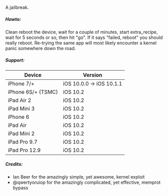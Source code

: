 A jailbreak.

##### Howto:

Clean reboot the device, wait for a couple of minutes, start extra_recipe, wait for 5 seconds or so, then hit "go".
If it says "failed, reboot" you should really reboot.  Re-trying the same app will most likely encounter a kernel panic somewhere down the road.

##### Support:

| Device | Version |
|---------|----------|
| iPhone 7/+ | iOS 10.0.0 -> iOS 10.1.1 |
| iPhone 6S/+ (TSMC) | iOS 10.2 |
| iPad Air 2 | iOS 10.2 |
| iPad Mini 3 | iOS 10.2 |
| iPhone 6 | iOS 10.2 |
| iPad Air | iOS 10.2 |
| iPad Mini 2 | iOS 10.2 |
| iPad Pro 9.7 | iOS 10.2 |
| iPad Pro 12.9 | iOS 10.2 |

##### Credits:

* Ian Beer for the amazingly simple, yet awesome, kernel exploit
* @qwertyoruiop for the amazingly complicated, yet effective, memprot bypass
